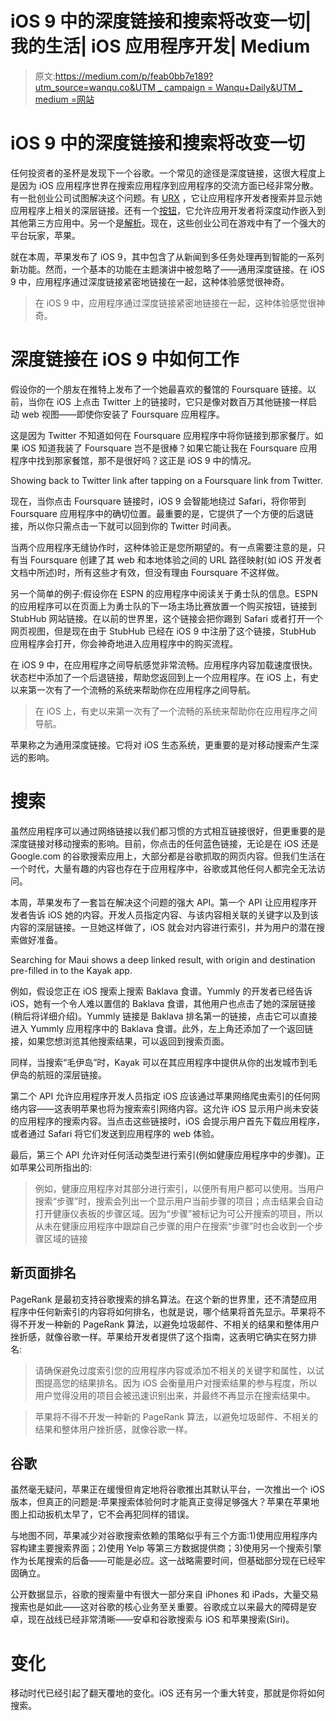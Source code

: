 # iOS 9 中的深度链接和搜索将改变一切|我的生活| iOS 应用程序开发| Medium

> 原文:[https://medium.com/p/feab0bb7e189?utm_source=wanqu.co&UTM _ campaign = Wanqu+Daily&UTM _ medium =网站](https://medium.com/p/feab0bb7e189?utm_source=wanqu.co&utm_campaign=Wanqu+Daily&utm_medium=website)

# iOS 9 中的深度链接和搜索将改变一切

任何投资者的圣杯是发现下一个谷歌。一个常见的途径是深度链接，这很大程度上是因为 iOS 应用程序世界在搜索应用程序到应用程序的交流方面已经非常分散。有一批创业公司试图解决这个问题。有 [URX](http://www.urx.com) ，它让应用程序开发者搜索并显示她应用程序上相关的深层链接。还有一个[按钮](http://www.usebutton.com)，它允许应用开发者将深度动作嵌入到其他第三方应用中。另一个是[解析](http://www.parse.com)。现在，这些创业公司在游戏中有了一个强大的平台玩家，苹果。

就在本周，苹果发布了 iOS 9，其中包含了从新闻到多任务处理再到智能的一系列新功能。然而，一个基本的功能在主题演讲中被忽略了——通用深度链接。在 iOS 9 中，应用程序通过深度链接紧密地链接在一起，这种体验感觉很神奇。

> 在 iOS 9 中，应用程序通过深度链接紧密地链接在一起，这种体验感觉很神奇。

# 深度链接在 iOS 9 中如何工作

假设你的一个朋友在推特上发布了一个她最喜欢的餐馆的 Foursquare 链接。以前，当你在 iOS 上点击 Twitter 上的链接时，它只是像对数百万其他链接一样启动 web 视图——即使你安装了 Foursquare 应用程序。

这是因为 Twitter 不知道如何在 Foursquare 应用程序中将你链接到那家餐厅。如果 iOS 知道我装了 Foursquare 岂不是很棒？如果它能让我在 Foursquare 应用程序中找到那家餐馆，那不是很好吗？这正是 iOS 9 中的情况。



Showing back to Twitter link after tapping on a Foursquare link from Twitter.



现在，当你点击 Foursquare 链接时，iOS 9 会智能地绕过 Safari，将你带到 Foursquare 应用程序中的确切位置。最重要的是，它提供了一个方便的后退链接，所以你只需点击一下就可以回到你的 Twitter 时间表。

当两个应用程序无缝协作时，这种体验正是您所期望的。有一点需要注意的是，只有当 Foursquare 创建了其 web 和本地体验之间的 URL 路径映射(如 iOS 开发者文档中所述)时，所有这些才有效，但没有理由 Foursquare 不这样做。

另一个简单的例子:假设你在 ESPN 的应用程序中阅读关于勇士队的信息。ESPN 的应用程序可以在页面上为勇士队的下一场主场比赛放置一个购买按钮，链接到 StubHub 网站链接。在以前的世界里，这个链接会把你踢到 Safari 或者打开一个网页视图，但是现在由于 StubHub 已经在 iOS 9 中注册了这个链接，StubHub 应用程序会打开，你会神奇地进入应用程序中的购买流程。

在 iOS 9 中，在应用程序之间导航感觉非常流畅。应用程序内容加载速度很快。状态栏中添加了一个后退链接，帮助您返回到上一个应用程序。在 iOS 上，有史以来第一次有了一个流畅的系统来帮助你在应用程序之间导航。

> 在 iOS 上，有史以来第一次有了一个流畅的系统来帮助你在应用程序之间导航。

苹果称之为通用深度链接。它将对 iOS 生态系统，更重要的是对移动搜索产生深远的影响。

# 搜索

虽然应用程序可以通过网络链接以我们都习惯的方式相互链接很好，但更重要的是深度链接对移动搜索的影响。目前，你点击的任何蓝色链接，无论是在 iOS 还是 Google.com 的谷歌搜索应用上，大部分都是谷歌抓取的网页内容。但我们生活在一个时代，大量有趣的内容也存在于应用程序中，谷歌或其他任何人都完全无法访问。

本周，苹果发布了一套旨在解决这个问题的强大 API。第一个 API 让应用程序开发者告诉 iOS 她的内容。开发人员指定内容、与该内容相关联的关键字以及到该内容的深层链接。一旦她这样做了，iOS 就会对内容进行索引，并为用户的潜在搜索做好准备。



Searching for Maui shows a deep linked result, with origin and destination pre-filled in to the Kayak app.



例如，假设您正在 iOS 搜索上搜索 Baklava 食谱。Yummly 的开发者已经告诉 iOS，她有一个令人难以置信的 Baklava 食谱，其他用户也点击了她的深层链接(稍后将详细介绍)。Yummly 链接是 Baklava 排名第一的链接，点击它可以直接进入 Yummly 应用程序中的 Baklava 食谱。此外，左上角还添加了一个返回链接，如果您想浏览其他搜索结果，可以返回到搜索页面。

同样，当搜索“毛伊岛”时，Kayak 可以在其应用程序中提供从你的出发城市到毛伊岛的航班的深层链接。

第二个 API 允许应用程序开发人员指定 iOS 应该通过苹果网络爬虫索引的任何网络内容——这表明苹果也将为搜索索引网络内容。这允许 iOS 显示用户尚未安装的应用程序的搜索内容。当点击这些链接时，iOS 会提示用户首先下载应用程序，或者通过 Safari 将它们发送到应用程序的 web 体验。

最后，第三个 API 允许对任何活动类型进行索引(例如健康应用程序中的步骤)。正如苹果公司所指出的:

> 例如，健康应用程序对其部分进行索引，以便所有用户都可以使用。当用户搜索“步骤”时，搜索会列出一个显示用户当前步骤的项目；点击结果会自动打开健康仪表板的步骤区域。因为“步骤”被标记为可公开搜索的项目，所以从未在健康应用程序中跟踪自己步骤的用户在搜索“步骤”时也会收到一个步骤区域的链接

## 新页面排名

PageRank 是最初支持谷歌搜索的排名算法。在这个新的世界里，还不清楚应用程序中任何新索引的内容将如何排名，也就是说，哪个结果将首先显示。苹果将不得不开发一种新的 PageRank 算法，以避免垃圾邮件、不相关的结果和整体用户挫折感，就像谷歌一样。苹果给开发者提供了这个指南，这表明它确实在努力排名:

> 请确保避免过度索引您的应用程序内容或添加不相关的关键字和属性，以试图提高您的结果排名。因为 iOS 会衡量用户对搜索结果的参与程度，所以用户觉得没用的项目会被迅速识别出来，并最终不再显示在搜索结果中。

> 苹果将不得不开发一种新的 PageRank 算法，以避免垃圾邮件、不相关的结果和整体用户挫折感，就像谷歌一样。

## 谷歌

虽然毫无疑问，苹果正在缓慢但肯定地将谷歌推出其默认平台，一次推出一个 iOS 版本，但真正的问题是:苹果搜索体验何时才能真正变得足够强大？苹果在苹果地图上扣动扳机太早了，它不会再犯同样的错误。

与地图不同，苹果减少对谷歌搜索依赖的策略似乎有三个方面:1)使用应用程序内容构建主要搜索界面；2)使用 Yelp 等第三方数据提供商；3)使用另一个搜索引擎作为长尾搜索的后备——可能是必应。这一战略需要时间，但基础部分现在已经牢固确立。

公开数据显示，谷歌的搜索量中有很大一部分来自 iPhones 和 iPads，大量交易搜索也是如此——这对谷歌的核心业务至关重要。谷歌成立以来最大的障碍是安卓，现在战线已经非常清晰——安卓和谷歌搜索与 iOS 和苹果搜索(Siri)。

# 变化

移动时代已经引起了翻天覆地的变化。iOS 还有另一个重大转变，那就是你将如何搜索。